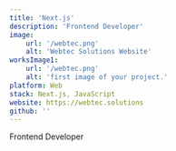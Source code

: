 ```yaml
---
title: 'Next.js'
description: 'Frontend Developer'
image:
    url: '/webtec.png'
    alt: 'Webtec Solutions Website'
worksImage1:
    url: '/webtec.png'
    alt: 'first image of your project.'
platform: Web
stack: Next.js, JavaScript
website: https://webtec.solutions
github: ''
---
```


Frontend Developer
